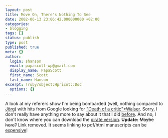 ```yaml
---
layout: post
title: Move On, There's Nothing To See
date: 2002-06-13 23:06:42.000000000 +02:00
categories:
- blogging
tags: []
status: publish
type: post
published: true
meta: {}
author:
  login: shanson
  email: papascott-wp@gmail.com
  display_name: PapaScott
  first_name: Scott
  last_name: Hanson
excerpt: !ruby/object:Hpricot::Doc
  options: {}
---
```

<p>A look at my referers show I'm being bombarded (well, nothing compared to <a href="http://www.schockwellenreiter.de/2002/06/13.html#a6025">Jörg</a>) with hits from Google looking for <a href="http://www.google.com/search?q=%22Death of a critic%22 Walser">"Death of a critic"+Walser</a>. Sorry, I don't really have anything more to say about it that I did <a href="/2002/05/31/index.php#001743">before</a>. And no, I don't know where you can download the <a href="http://www.spiegel.de/netzwelt/netzkultur/0,1518,200654,00.html">pirate version</a>. <b>Update:</b> <span style="text-decoration: line-through">Maybe here?</span> Link removed. It seems linking to pdf/html manuscripts can be <a href="http://www.schockwellenreiter.de/2002/06/14.html#a6048">expensive</a>!</p>
